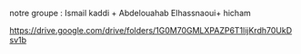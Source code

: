 notre groupe : Ismail kaddi + Abdelouahab Elhassnaoui+ hicham

https://drive.google.com/drive/folders/1G0M70GMLXPAZP6T1lijKrdh70UkDsv1b
